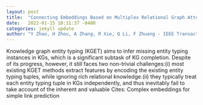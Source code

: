 ```yaml
---
layout: post
title:  "Connecting Embeddings Based on Multiplex Relational Graph Attention Networks for Knowledge Graph Entity Typing"
date:   2022-01-15 10:11:37 -0400
categories: jekyll update
author: "Y Zhao, H Zhou, A Zhang, R Xie, Q Li, F Zhuang - IEEE Transactions on Knowledge , 2022"
---
```

Knowledge graph entity typing (KGET) aims to infer missing entity typing instances in KGs, which is a significant subtask of KG completion. Despite of its progress, however, it still faces two non-trivial challenges:(i) most existing KGET methods extract features by encoding the existing entity typing tuples, while ignoring rich relational knowledge.(ii) they typically treat each entity typing tuple in KGs independently, and thus inevitably fail to take account of the inherent and valuable Cites: Complex embeddings for simple link prediction